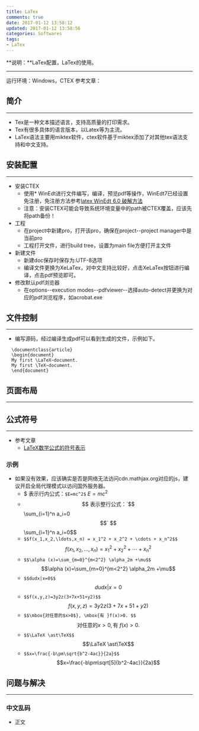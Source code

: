 ```yaml
---
title: LaTex
comments: true
date: 2017-01-12 13:58:12
updated: 2017-01-12 13:58:56
categories: Softwares
tags:
- LaTex
---
```


**说明：**LaTex配置，LaTex的使用。
<!-- more -->

---
运行环境：Windows，CTEX
参考文章：


## 简介
---
* Tex是一种文本描述语言，支持高质量的打印需求。
* Tex有很多具体的语言版本，以Latex等为主流。
* LaTex语法主要用miktex软件，ctex软件基于miktex添加了对其他tex语法支持和中文支持。


##  安装配置
---
* 安装CTEX
	* 使用* WinEdt进行文件编写，编译，预览pdf等操作，WinEdt7已经设置免注册，免注册方法参考[latex WinEdt 6.0 破解方法](http://blog.sina.com.cn/s/blog_64827e4c0100u2a9.html)
	* 注意：安装CTEX可能会导致系统环境变量中的path被CTEX覆盖，应该先将path备份！
* 工程
	* 在project中新建pro，打开该pro，确保在project--project manager中是当前pro 
	* 工程打开文件，进行build tree，设置为main file方便打开主文件
* 新建文件
	* 新建doc保存时保存为:UTF-8选项
	* 编译文件更换为XeLaTex，对中文支持比较好，点击XeLaTex按钮进行编译，点击pdf预览即可。
* 修改默认pdf浏览器
	* 在options--execution modes--pdfviewer--选择auto-detect并更换为对应的pdf浏览程序，如acrobat.exe


## 文件控制
---
* 编写源码，经过编译生成pdf可以看到生成的文件，示例如下。

```
  \documentclass{article}
  \begin{document}
  My first \LaTeX~document.
  My first \TeX~document.
  \end{document}

```

## 页面布局
---


## 公式符号
---
* 参考文章
	* [LaTeX数学公式的符号表示](http://blog.csdn.net/ws_20100/article/details/49159291)

### 示例

* 如果没有效果，应该确实是否是网络无法访问cdn.mathjax.org对应的js，建议开启全局代理模式以访问国外服务器。
	* $ 表示行内公式：`$E=mc^2$`  $E=mc^2$
	* $$ 表示整行公式：`$$\sum_{i=1}^n a_i=0$$` $$\sum_{i=1}^n a_i=0$$
	* `$$f(x_1,x_2,\ldots,x_n) = x_1^2 + x_2^2 + \cdots + x_n^2$$` $$f(x_1,x_2,\ldots,x_n) = x_1^2 + x_2^2 + \cdots + x_n^2$$
	* `$$\alpha (x)=\sum_{m=0}^{m<2^2} \alpha_2m +\mu$$` $$\alpha (x)=\sum_{m=0}^{m<2^2} \alpha_2m +\mu$$
	* `$$dudx|x=0$$` $$dudx|x=0$$
	* `$$f(x,y,z)=3y2z(3+7x+51+y2)$$` $$f(x,y,z)=3y2z(3+7x+51+y2)$$
	* `$$\mbox{对任意的$x>0$}, \mbox{有 }f(x)>0. $$`  $$\mbox{对任意的$x>0$}, \mbox{有 }f(x)>0. $$
	* `$$\LaTeX \ast\TeX$$` $$\LaTeX \ast\TeX$$
	* `$$x=\frac{-b\pm\sqrt{b^2-4ac}}{2a}$$` $$x=\frac{-b\pm\sqrt[5]{b^2-4ac}}{2a}$$



##  问题与解决
---
### 中文乱码

* 正文












